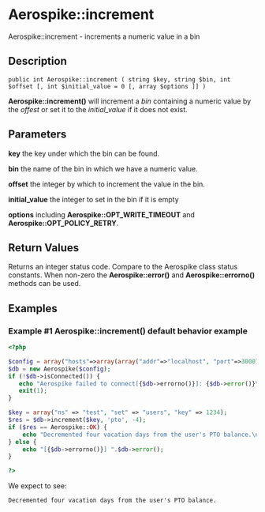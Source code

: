 
# Aerospike::increment

Aerospike::increment - increments a numeric value in a bin

## Description

```
public int Aerospike::increment ( string $key, string $bin, int $offset [, int $initial_value = 0 [, array $options ]] )
```

**Aerospike::increment()** will increment a *bin* containing a numeric value by the *offest* or
set it to the *initial_value* if it does not exist.

## Parameters

**key** the key under which the bin can be found.

**bin** the name of the bin in which we have a numeric value.

**offset** the integer by which to increment the value in the bin.

**initial_value** the integer to set in the bin if it is empty

**options** including **Aerospike::OPT_WRITE_TIMEOUT** and **Aerospike::OPT_POLICY_RETRY**.

## Return Values

Returns an integer status code.  Compare to the Aerospike class status
constants.  When non-zero the **Aerospike::error()** and
**Aerospike::errorno()** methods can be used.

## Examples

### Example #1 Aerospike::increment() default behavior example

```php
<?php

$config = array("hosts"=>array(array("addr"=>"localhost", "port"=>3000));
$db = new Aerospike($config);
if (!$db->isConnected()) {
   echo "Aerospike failed to connect[{$db->errorno()}]: {$db->error()}\n";
   exit(1);
}

$key = array("ns" => "test", "set" => "users", "key" => 1234);
$res = $db->increment($key, 'pto', -4);
if ($res == Aerospike::OK) {
    echo "Decremented four vacation days from the user's PTO balance.\n";
} else {
    echo "[{$db->errorno()}] ".$db->error();
}

?>
```

We expect to see:

```
Decremented four vacation days from the user's PTO balance.
```

